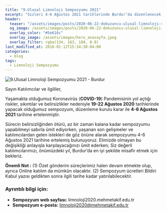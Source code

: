 ```yaml
---
title: "9.Ulusal Limnoloji Sempozyumu 2021"
excerpt: "Sizleri 4-6 Ağustos 2021 tarihlerinde Burdur’da düzenlenecek olan “9. Ulusal Limnoloji Sempozyumu”na davet etmekten onur ve mutluluk duyuyoruz."
header:
  teaser: "/assets/images/posts/2020-06-22-dokuzuncu-ulusal-limnoloji-sempozyumu-2021/lim.png"
  og_image: /assets/images/posts/2020-06-22-dokuzuncu-ulusal-limnoloji-sempozyumu-2021/lim.png
  overlay_color: "#5e616c"
  overlay_image: /assets/images/hero_anasayfa.jpeg
  overlay_filter: rgba(134, 163, 184, 0.8)
last_modified_at: 2010-01-12T15:34:30-04:00
categories:
  - blog
tags:
  - Limnoloji Sempozyumu
---
```



<img src="{{ site.url }}{{ site.baseurl }}/assets/images/posts/2020-06-22-dokuzuncu-ulusal-limnoloji-sempozyumu-2021/limnoloji-2021-burdur.jpeg" alt="9.Ulusal Limnoloji Sempozyumu 2021 - Burdur" class="align-center">


Sayın Katılımcılar ve ilgililer,


Yaşamakta olduğumuz Koronavirüs (**COVID-19**) Pandemisinin yol açtığı riskler, sıkıntılar ve belirsizlikler nedeniyle **19-22 Ağustos 2020** tarihlerinde yapacak olduğumuz sempozyum, düzenleme kurulu karar ile **4-6 Ağustos 2021** tarihine ertelenmiştir.


Sürecin belirsizliğinden ötürü, az bir zaman kalana kadar sempozyumu yapabilmeyi sabırla ümit ediyorken, yaşanan son gelişmeler ve katılımcılardan gelen istekleri de göz önüne alarak sempozyumu 4-6 Ağustos 2021 tarihine ertelemiş bulunuyoruz. Elimizde olmayan bu değişikliği anlayışla karşılayacağınızı ümit ederken; Siz değerli katılımcılarımızı, önümüzdeki yıl, Burdur’da en iyi şekilde misafir etmek için bekleriz.

**Önemli Not :** (1) Özet gönderim süreçlerimiz halen devam etmekte olup, ayrıca Online katılım da mümkün olacaktır.
(2) Sempozyum ücretleri Bildiri Kabul yazısı geldikten sonra ilgili tarihe kadar yatırılabilecektir.

### Ayrıntılı bilgi için:
* **Sempozyum web sayfası:** limnoloji2020.mehmetakif.edu.tr
* **Sempozyum e-posta:** limnoloji2020@mehmetakif.edu.tr
